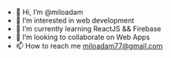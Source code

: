 - 👋 Hi, I’m @miloadam
- 👀 I’m interested in web development
- 🌱 I’m currently learning ReactJS && Firebase
- 💞️ I’m looking to collaborate on Web Apps
- 📫 How to reach me miloadam77@gmail.com

<!---
miloadam/miloadam is a ✨ special ✨ repository because its `README.md` (this file) appears on your GitHub profile.
You can click the Preview link to take a look at your changes.
--->
